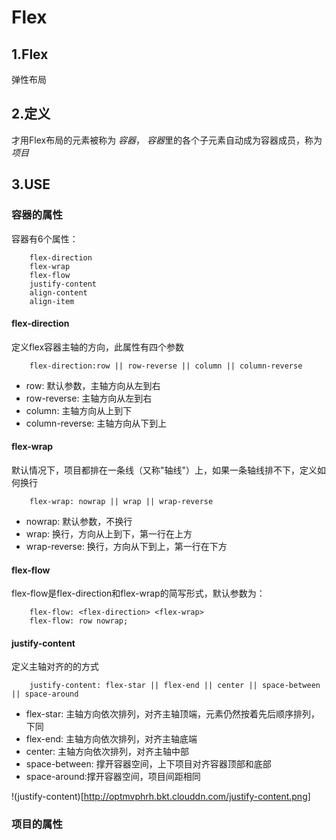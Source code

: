 # Flex
## 1.Flex
弹性布局
## 2.定义
才用Flex布局的元素被称为 *容器*， *容器*里的各个子元素自动成为容器成员，称为 *项目*
## 3.USE
### 容器的属性
容器有6个属性：
```
    flex-direction
    flex-wrap
    flex-flow 
    justify-content
    align-content
    align-item
```
#### flex-direction
定义flex容器主轴的方向，此属性有四个参数
```
    flex-direction:row || row-reverse || column || column-reverse
```
- row: 默认参数，主轴方向从左到右
- row-reverse: 主轴方向从左到右
- column: 主轴方向从上到下
- column-reverse: 主轴方向从下到上

#### flex-wrap
默认情况下，项目都排在一条线（又称"轴线"）上，如果一条轴线排不下，定义如何换行
```
    flex-wrap: nowrap || wrap || wrap-reverse
```

- nowrap: 默认参数，不换行
- wrap: 换行，方向从上到下，第一行在上方 
- wrap-reverse: 换行，方向从下到上，第一行在下方

#### flex-flow
flex-flow是flex-direction和flex-wrap的简写形式，默认参数为：
``` 
    flex-flow: <flex-direction> <flex-wrap>
    flex-flow: row nowrap;
```

#### justify-content
定义主轴对齐的的方式
```
    justify-content: flex-star || flex-end || center || space-between || space-around
```

- flex-star: 主轴方向依次排列，对齐主轴顶端，元素仍然按着先后顺序排列，下同
- flex-end: 主轴方向依次排列，对齐主轴底端
- center: 主轴方向依次排列，对齐主轴中部
- space-between: 撑开容器空间，上下项目对齐容器顶部和底部
- space-around:撑开容器空间，项目间距相同

!(justify-content)[http://optmvphrh.bkt.clouddn.com/justify-content.png]

### 项目的属性
